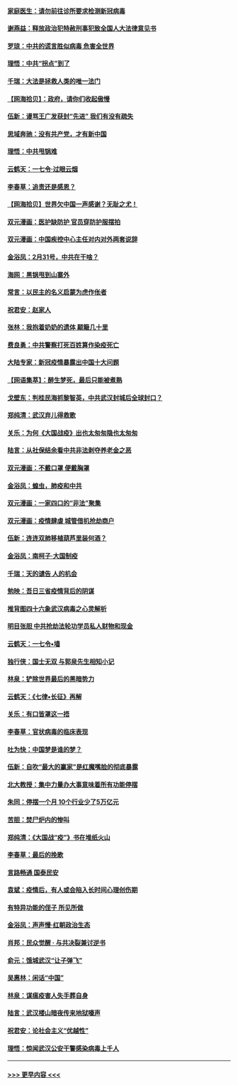 #### [家庭医生：请勿前往诊所要求检测新冠病毒](../pages/nsc993/n11929190.md?t=03110232) 
#### [谢燕益：释放政治犯特赦刑事犯致全国人大法律意见书](../pages/nsc993/n11928978.md?t=03110232) 
#### [罗琼：中共的谎言胜似病毒 危害全世界](../pages/nsc993/n11922636.md?t=03110232) 
#### [理悟：中共“拐点”到了](../pages/nsc993/n11928496.md?t=03110232) 
#### [千瑞：大法是拯救人类的唯一法门](../pages/nsc993/n11927637.md?t=03110232) 
#### [【网海拾贝】：政府，请你们收起傲慢](../pages/nsc993/n11926932.md?t=03110232) 
#### [伍新：谩骂王广发获封“先进” 我们有没有疏失](../pages/nsc993/n11926101.md?t=03110232) 
#### [思域奔驰：没有共产党，才有新中国](../pages/nsc993/n11926058.md?t=03110232) 
#### [理悟：中共甩锅难](../pages/nsc993/n11925355.md?t=03110232) 
#### [云鹤天：一七令·过眼云烟](../pages/nsc993/n11925284.md?t=03110232) 
#### [李春草：追责还是感恩？](../pages/nsc993/n11925274.md?t=03110232) 
#### [【网海拾贝】世界欠中国一声感谢？无耻之尤！](../pages/nsc993/n11925239.md?t=03110232) 
#### [双元漫画：医护缺防护 官员穿防护服摆拍](../pages/nsc993/n11923899.md?t=03110232) 
#### [双元漫画：中国疾控中心主任对内对外两套说辞](../pages/nsc993/n11921994.md?t=03110232) 
#### [金浴凤：2月31号，中共在干啥？](../pages/nsc993/n11922706.md?t=03110232) 
#### [海网：黑锅甩到山寨外](../pages/nsc993/n11922688.md?t=03110232) 
#### [常言：以民主的名义启蒙为虎作伥者](../pages/nsc993/n11922217.md?t=03110232) 
#### [祝君安：赵家人](../pages/nsc993/n11922209.md?t=03110232) 
#### [张林：我抱着奶奶的遗体 颠簸几十里](../pages/nsc993/n11920945.md?t=03110232) 
#### [费良勇：中共警察打死百姓算作染疫死亡](../pages/nsc993/n11919264.md?t=03110232) 
#### [大陆专家：新冠疫情暴露出中国十大问题](../pages/nsc993/n11919187.md?t=03110232) 
#### [【网语集萃】：醉生梦死，最后只能被煮熟](../pages/nsc993/n11918994.md?t=03110232) 
#### [戈壁东：判桂民海抓黎智英，中共武汉封城后全球封口？](../pages/nsc993/n11917982.md?t=03110232) 
#### [郑纯清：武汉弃儿得救歌](../pages/nsc993/n11917881.md?t=03110232) 
#### [关乐：为何《大国战疫》出也太匆匆隐也太匆匆](../pages/nsc993/n11917792.md?t=03110232) 
#### [陆言：从社保结余看中共非法剥夺养老金之恶](../pages/nsc993/n11917084.md?t=03110232) 
#### [双元漫画：不戴口罩 便戴胸罩](../pages/nsc993/n11916447.md?t=03110232) 
#### [金浴凤：蝗虫，肺疫和中共](../pages/nsc993/n11916904.md?t=03110232) 
#### [双元漫画：一家四口的“非法”聚集](../pages/nsc993/n11916378.md?t=03110232) 
#### [双元漫画：疫情肆虐 城管借机抢劫商户](../pages/nsc993/n11916310.md?t=03110232) 
#### [伍新：连连双肺移植葫芦里装何酒？](../pages/nsc993/n11913667.md?t=03110232) 
#### [金浴凤：南柯子·大国制疫](../pages/nsc993/n11913657.md?t=03110232) 
#### [千瑞：天的谴告  人的机会](../pages/nsc993/n11913309.md?t=03110232) 
#### [勉映：吾日三省疫情背后的阴谋](../pages/nsc993/n11913079.md?t=03110232) 
#### [推背图四十六象武汉病毒之心灵解析](../pages/nsc993/n11911761.md?t=03110232) 
#### [明目张胆 中共抢劫法轮功学员私人财物和现金](../pages/nsc993/n11910262.md?t=03110232) 
#### [云鹤天：一七令▪墙](../pages/nsc993/n11910627.md?t=03110232) 
#### [独行侠：国士无双 与郭泉先生相知小记](../pages/nsc993/n11910613.md?t=03110232) 
#### [林泉：铲除世界最后的黑暗势力](../pages/nsc993/n11909320.md?t=03110232) 
#### [云鹤天：《七律▪长征》再解](../pages/nsc993/n11909327.md?t=03110232) 
#### [关乐：有口皆罩这一捂](../pages/nsc993/n11908393.md?t=03110232) 
#### [李春草：官状病毒的临床表现](../pages/nsc993/n11908339.md?t=03110232) 
#### [吐为快：中国梦是谁的梦？](../pages/nsc993/n11906564.md?t=03110232) 
#### [伍新：自吹“最大的赢家”是红魔嘴脸的彻底暴露](../pages/nsc993/n11906407.md?t=03110232) 
#### [北大教授：集中力量办大事意味着所有功能停摆](../pages/nsc993/n11904800.md?t=03110232) 
#### [朱同：停摆一个月 10个行业少了5万亿元](../pages/nsc993/n11904498.md?t=03110232) 
#### [苦胆：焚尸炉内的惨叫](../pages/nsc993/n11904479.md?t=03110232) 
#### [郑纯清：《大国战“疫”》书在堆纸火山](../pages/nsc993/n11904450.md?t=03110232) 
#### [李春草：最后的挽歌](../pages/nsc993/n11904441.md?t=03110232) 
#### [言路畅通 国泰民安](../pages/nsc993/n11904222.md?t=03110232) 
#### [袁斌：疫情后，有人或会陷入长时间心理创伤期](../pages/nsc993/n11901514.md?t=03110232) 
#### [有特异功能的侄子 所见所做](../pages/nsc993/n11901154.md?t=03110232) 
#### [金浴凤：声声慢‧红朝政治生态](../pages/nsc993/n11899553.md?t=03110232) 
#### [肖邦：民众觉醒 · 与共决裂兼讨逆书](../pages/nsc993/n11898435.md?t=03110232) 
#### [俞元：饿城武汉“让子弹飞”](../pages/nsc993/n11898344.md?t=03110232) 
#### [吴惠林：闲话“中国”](../pages/nsc993/n11898182.md?t=03110232) 
#### [林泉：谋瘟疫害人失手葬自身](../pages/nsc993/n11897892.md?t=03110232) 
#### [陆言：武汉楼山暗夜传来地狱嚎声](../pages/nsc993/n11897033.md?t=03110232) 
#### [祝君安：论社会主义“优越性”](../pages/nsc993/n11897005.md?t=03110232) 
#### [理悟：惊闻武汉公安干警感染病毒上千人](../pages/nsc993/n11896947.md?t=03110232) 

----
#### [ >>> 更早内容 <<< ](../indexes/nsc993-earlier.md)
